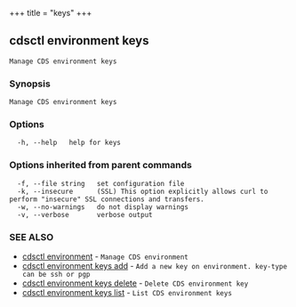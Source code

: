 +++
title = "keys"
+++
## cdsctl environment keys

`Manage CDS environment keys`

### Synopsis

`Manage CDS environment keys`

### Options

```
  -h, --help   help for keys
```

### Options inherited from parent commands

```
  -f, --file string   set configuration file
  -k, --insecure      (SSL) This option explicitly allows curl to perform "insecure" SSL connections and transfers.
  -w, --no-warnings   do not display warnings
  -v, --verbose       verbose output
```

### SEE ALSO

* [cdsctl environment](/cli/cdsctl/environment/)	 - `Manage CDS environment`
* [cdsctl environment keys add](/cli/cdsctl/environment/keys/add/)	 - `Add a new key on environment. key-type can be ssh or pgp`
* [cdsctl environment keys delete](/cli/cdsctl/environment/keys/delete/)	 - `Delete CDS environment key`
* [cdsctl environment keys list](/cli/cdsctl/environment/keys/list/)	 - `List CDS environment keys`


